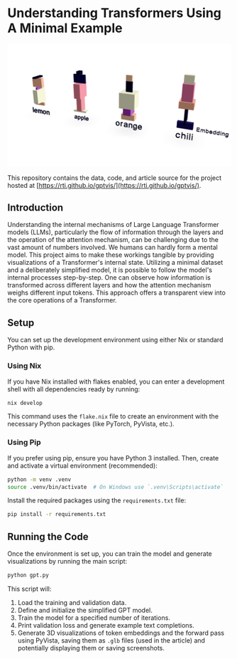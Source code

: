 # Understanding Transformers Using A Minimal Example

![Visualization of Transformer Embeddings](docs/thumbnail.png)

This repository contains the data, code, and article source for the project hosted at [https://rti.github.io/gptvis/](https://rti.github.io/gptvis/).

## Introduction

Understanding the internal mechanisms of Large Language Transformer models (LLMs), particularly the flow of information through the layers and the operation of the attention mechanism, can be challenging due to the vast amount of numbers involved. We humans can hardly form a mental model. This project aims to make these workings tangible by providing visualizations of a Transformer's internal state. Utilizing a minimal dataset and a deliberately simplified model, it is possible to follow the model's internal processes step-by-step. One can observe how information is transformed across different layers and how the attention mechanism weighs different input tokens. This approach offers a transparent view into the core operations of a Transformer.

## Setup

You can set up the development environment using either Nix or standard Python with pip.

### Using Nix

If you have Nix installed with flakes enabled, you can enter a development shell with all dependencies ready by running:

```bash
nix develop
```

This command uses the `flake.nix` file to create an environment with the necessary Python packages (like PyTorch, PyVista, etc.).

### Using Pip

If you prefer using pip, ensure you have Python 3 installed. Then, create and activate a virtual environment (recommended):

```bash
python -m venv .venv
source .venv/bin/activate  # On Windows use `.venv\Scripts\activate`
```

Install the required packages using the `requirements.txt` file:

```bash
pip install -r requirements.txt
```

## Running the Code

Once the environment is set up, you can train the model and generate visualizations by running the main script:

```bash
python gpt.py
```

This script will:

1. Load the training and validation data.
2. Define and initialize the simplified GPT model.
3. Train the model for a specified number of iterations.
4. Print validation loss and generate example text completions.
5. Generate 3D visualizations of token embeddings and the forward pass using PyVista, saving them as `.glb` files (used in the article) and potentially displaying them or saving screenshots.

